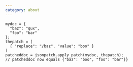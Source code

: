 ```yaml
---
category: about
---
```


    mydoc = {
      "baz": "qux",
      "foo": "bar"
    };
    thepatch = [
      { "replace": "/baz", "value": "boo" }
    ]
    patcheddoc = jsonpatch.apply_patch(mydoc, thepatch);
    // patcheddoc now equals {"baz": "boo", "foo": "bar"}}

